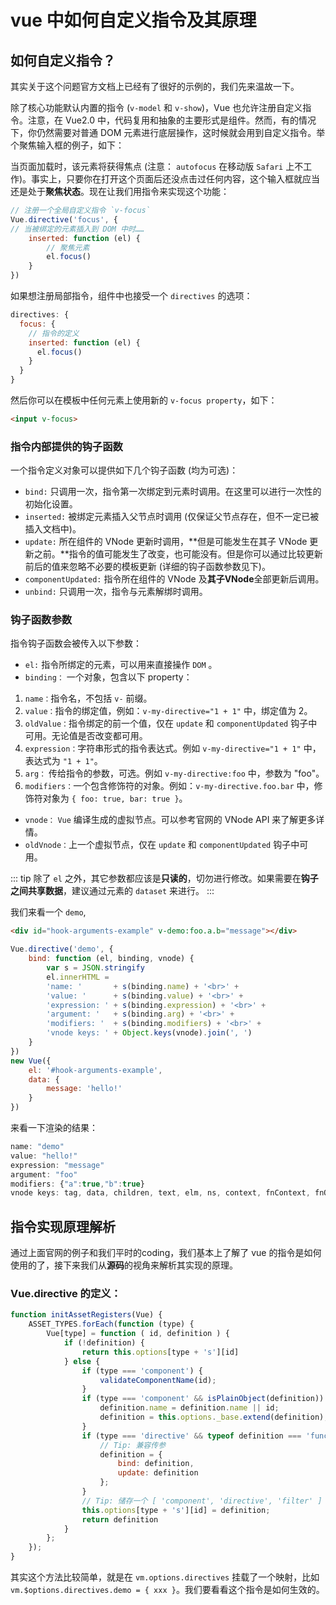 # vue 中如何自定义指令及其原理

## 如何自定义指令？

其实关于这个问题官方文档上已经有了很好的示例的，我们先来温故一下。

除了核心功能默认内置的指令 (`v-model` 和 `v-show`)，Vue 也允许注册自定义指令。注意，在 Vue2.0 中，代码复用和抽象的主要形式是组件。然而，有的情况下，你仍然需要对普通 DOM 元素进行底层操作，这时候就会用到自定义指令。举个聚焦输入框的例子，如下：


当页面加载时，该元素将获得焦点 (注意： `autofocus` 在移动版 `Safari` 上不工作)。事实上，只要你在打开这个页面后还没点击过任何内容，这个输入框就应当还是处于**聚焦状态**。现在让我们用指令来实现这个功能：

```js
// 注册一个全局自定义指令 `v-focus`
Vue.directive('focus', {
// 当被绑定的元素插入到 DOM 中时……
    inserted: function (el) {
        // 聚焦元素
        el.focus()
    }
})
```

如果想注册局部指令，组件中也接受一个 `directives` 的选项：

```js
directives: {
  focus: {
    // 指令的定义
    inserted: function (el) {
      el.focus()
    }
  }
}
```
然后你可以在模板中任何元素上使用新的 `v-focus property`，如下：

```html
<input v-focus>
```

### 指令内部提供的钩子函数

一个指令定义对象可以提供如下几个钩子函数 (均为可选)：

- `bind:` 只调用一次，指令第一次绑定到元素时调用。在这里可以进行一次性的初始化设置。
- `inserted:` 被绑定元素插入父节点时调用 (仅保证父节点存在，但不一定已被插入文档中)。
- `update:` 所在组件的 VNode 更新时调用，**但是可能发生在其子 VNode 更新之前。**指令的值可能发生了改变，也可能没有。但是你可以通过比较更新前后的值来忽略不必要的模板更新 (详细的钩子函数参数见下)。
- `componentUpdated:` 指令所在组件的 VNode 及**其子VNode**全部更新后调用。
- `unbind:` 只调用一次，指令与元素解绑时调用。

### 钩子函数参数

指令钩子函数会被传入以下参数：

- `el:` 指令所绑定的元素，可以用来直接操作 `DOM` 。
- `binding：` 一个对象，包含以下 property：
1. `name：`指令名，不包括 `v-` 前缀。
2. `value：`指令的绑定值，例如：`v-my-directive="1 + 1"` 中，绑定值为 2。
3. `oldValue：`指令绑定的前一个值，仅在 `update` 和 `componentUpdated` 钩子中可用。无论值是否改变都可用。
4. `expression：`字符串形式的指令表达式。例如 `v-my-directive="1 + 1"` 中，表达式为 `"1 + 1"`。
5. `arg：` 传给指令的参数，可选。例如 `v-my-directive:foo` 中，参数为 "foo"。
6. `modifiers：`一个包含修饰符的对象。例如：`v-my-directive.foo.bar` 中，修饰符对象为 `{ foo: true, bar: true }`。
- `vnode：` `Vue` 编译生成的虚拟节点。可以参考官网的 VNode API 来了解更多详情。
- `oldVnode：`上一个虚拟节点，仅在 `update` 和 `componentUpdated` 钩子中可用。

::: tip
除了 `el` 之外，其它参数都应该是**只读的**，切勿进行修改。如果需要在**钩子之间共享数据**，建议通过元素的 `dataset` 来进行。
:::

我们来看一个 `demo`,

```html
<div id="hook-arguments-example" v-demo:foo.a.b="message"></div>
```
```js
Vue.directive('demo', {
    bind: function (el, binding, vnode) {
        var s = JSON.stringify
        el.innerHTML =
        'name: '       + s(binding.name) + '<br>' +
        'value: '      + s(binding.value) + '<br>' +
        'expression: ' + s(binding.expression) + '<br>' +
        'argument: '   + s(binding.arg) + '<br>' +
        'modifiers: '  + s(binding.modifiers) + '<br>' +
        'vnode keys: ' + Object.keys(vnode).join(', ')
    }
})
new Vue({
    el: '#hook-arguments-example',
    data: {
        message: 'hello!'
    }
})
```
来看一下渲染的结果：

```js
name: "demo"
value: "hello!"
expression: "message"
argument: "foo"
modifiers: {"a":true,"b":true}
vnode keys: tag, data, children, text, elm, ns, context, fnContext, fnOptions, fnScopeId, key, componentOptions, componentInstance, parent, raw, isStatic, isRootInsert, isComment, isCloned, isOnce, asyncFactory, asyncMeta, isAsyncPlaceholder
```

## 指令实现原理解析

通过上面官网的例子和我们平时的coding，我们基本上了解了 vue 的指令是如何使用的了，接下来我们从**源码**的视角来解析其实现的原理。

### Vue.directive 的定义：

```js
function initAssetRegisters(Vue) {
    ASSET_TYPES.forEach(function (type) {
        Vue[type] = function ( id, definition ) {
            if (!definition) {
                return this.options[type + 's'][id]
            } else {
                if (type === 'component') {
                    validateComponentName(id);
                }
                if (type === 'component' && isPlainObject(definition)) {
                    definition.name = definition.name || id;
                    definition = this.options._base.extend(definition);
                }
                if (type === 'directive' && typeof definition === 'function') {
                    // Tip: 兼容传参
                    definition = {
                        bind: definition,
                        update: definition
                    };
                }
                // Tip: 储存一个 [ 'component', 'directive', 'filter' ]
                this.options[type + 's'][id] = definition;
                return definition
            }
        };
    });
}
```
其实这个方法比较简单，就是在 `vm.options.directives` 挂载了一个映射，比如 `vm.$options.directives.demo = { xxx }`。我们要看看这个指令是如何生效的。











































